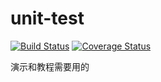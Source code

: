 # unit-test
[![Build Status](https://travis-ci.org/FengYuHe/unit-test.svg?branch=master)](https://travis-ci.org/FengYuHe/unit-test)
[![Coverage Status](https://coveralls.io/repos/github/FengYuHe/unit-test/badge.svg?branch=master)](https://coveralls.io/github/FengYuHe/unit-test?branch=master)

演示和教程需要用的
